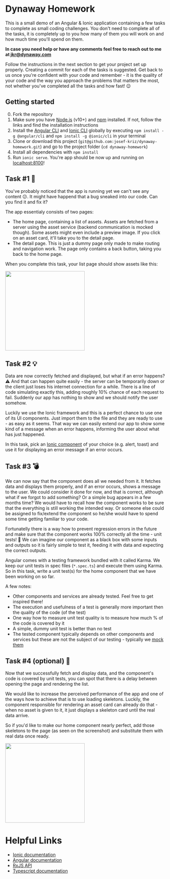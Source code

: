 # Dynaway Homework
This is a small demo of an Angular & Ionic application containing a few tasks to complete as small coding challenges. You don't need to complete all of the tasks, it is completely up to you how many of them you will work on and how much time you'll spend on them.

**In case you need help or have any comments feel free to reach out to me at jkr@dynaway.com**

Follow the instructions in the next section to get your project set up properly. Creating a commit for each of the tasks is suggested. Get back to us once you're confident with your code and remember - it is the quality of your code and the way you approach the problems that matters the most, not whether you've completed all the tasks and how fast! 😉

## Getting started
0. Fork the repository
1. Make sure you have [Node.js](https://nodejs.org/en/) (v10+) and [npm](https://www.npmjs.com/) installed. If not, follow the links and find the installation instructions
2. Install the [Angular CLI](https://cli.angular.io/) and [Ionic CLI](https://ionicframework.com/docs/cli) globally by executing
   `npm install -g @angular/cli` and `npm install -g @ionic/cli` in your terminal
3. Clone or download this project (`git@github.com:josef-kriz/dynaway-homework.git`) and go to the project folder (`cd dynaway-homework`)
4. Install all dependencies with `npm install`
5. Run `ionic serve`. You're app should be now up and running on [localhost:8100](http://localhost:8100)!

## Task #1 🐞
You've probably noticed that the app is running yet we can't see any content 😕. It might have happend that a bug sneaked into our code. Can you find it and fix it? 

The app essentialy consists of two pages:
* The home page, containing a list of assets. Assets are fetched from a server using the asset service (backend communication is mocked though). Some assets might even include a preview image. If you click on an asset card, it'll take you to the detail page.
* The detail page. This is just a dummy page only made to make routing and navigation work. The page only contains a back button, taking you back to the home page.

When you complete this task, your list page should show assets like this:

<img src="https://github.com/josef-kriz/dynaway-homework/blob/master/readme-assets/screen01.png" width="250">

## Task #2 💡
Data are now correctly fetched and displayed, but what if an error happens? ⚠️ And that can happen quite easily - the server can be temporarily down or the client just loses his internet connection for a while. There is a line of code simulating exactly this, adding roughly 10% chance of each request to fail.  Suddenly our app has nothing to show and we should notify the user somehow.

Luckily we use the Ionic framework and this is a perfect chance to use one of its UI components. Just import them to the file and they are ready to use - as easy as it seems. That way we can easily extend our app to show some kind of a message when an error happens, informing the user about what has just happened.

In this task, pick an [Ionic component](https://ionicframework.com/docs/components) of your choice (e.g. alert, toast) and use it for displaying an error message if an error occurs.

## Task #3 💣
We can now say that the component does all we needed from it. It fetches data and displays them properly, and if an error occurs, shows a message to the user. We could consider it done for now, and that is correct, although what if we forgot to add something? Or a simple bug appears in a few months time? We would have to recall how the component works to be sure that the everything is still working the intended way. Or someone else could be assigned to fix/extend the component so he/she would have to spend some time getting familiar to your code.

Fortunatelly there is a way how to prevent regression errors in the future and make sure that the component works 100% correctly all the time - unit tests! 🎉 We can imagine our component as a black box with some inputs and outputs so it is fairly simple to test it, feeding it with data and expecting the correct outputs.

Angular comes with a testing framework bundled with it called Karma. We keep our unit tests in spec files (`*.spec.ts`) and execute them using Karma. So in this task, write a unit test(s) for the home component that we have been working on so far.

A few notes:
* Other components and services are already tested. Feel free to get inspired there!
* The execution and usefulness of a test is generally more important then the quality of the code (of the test)
* One way how to measure unit test quality is to measure how much % of the code is covered by it
* A simple, dummy unit test is better than no test
* The tested component typically depends on other components and services but these are not the subject of our testing - typically we [mock them](https://jasmine.github.io/api/edge/Spy.html)


## Task #4 (optional) 🚀

Now that we successfully fetch and display data, and the component's code is covered by unit tests, you can spot that there is a delay between opening the page and rendering the list.

We would like to increase the perceived performance of the app and one of the ways how to achieve that is to use loading skeletons. Luckily, the component responsible for rendering an asset card can already do that - when no asset is given to it, it just displays a skeleton card until the real data arrive.

So if you'd like to make our home component nearly perfect, add those skeletons to the page (as seen on the screenshot) and substitute them with real data once ready.

<img src="https://github.com/josef-kriz/dynaway-homework/blob/master/readme-assets/screen02.png" width="250">

# Helpful Links

- [Ionic documentation](https://ionicframework.com/docs)
- [Angular documentation](https://angular.io/docs)
- [RxJS API](https://rxjs-dev.firebaseapp.com/api)
- [Typescript documentation](https://www.typescriptlang.org/docs/home.html)
